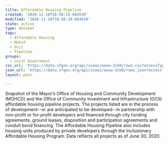 ```yaml
---
title: Affordable Housing Pipeline
created: '2020-11-10T16:56:19.664539'
modified: '2020-11-10T16:56:19.664549'
state: active
type: dataset
tags:
  - Affordable Housing
  - Mohcd
  - Ocii
  - Pipeline
groups:
  - Local Government
csv_url: 'https://data.sfgov.org/api/views/aaxw-2cb8/rows.csv?accessType=DOWNLOAD'
json_url: 'https://data.sfgov.org/api/views/aaxw-2cb8/rows.json?accessType=DOWNLOAD'
layout: post

---
```

Snapshot of the Mayor’s Office of Housing and Community Development (MOHCD) and the Office of Community Investment and Infrastructure (OCII) affordable housing pipeline projects. The projects listed are in the process of development--or are anticipated to be developed--in partnership with non-profit or for-profit developers and financed through city funding agreements, ground leases, disposition and participation agreements and conduit bond financing. The Affordable Housing Pipeline also includes housing units produced by private developers through the Inclusionary Affordable Housing Program. Data reflects all projects as of June 30, 2020.
